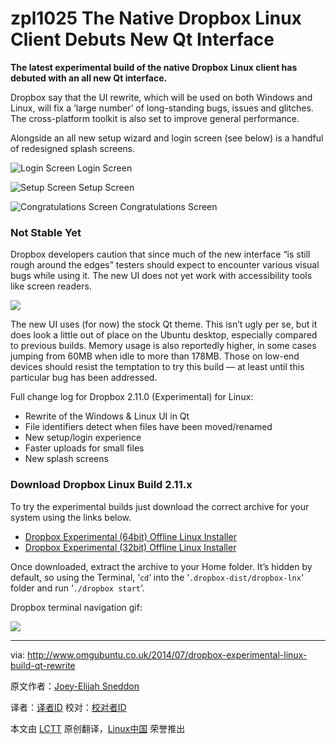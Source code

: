 zpl1025
The Native Dropbox Linux Client Debuts New Qt Interface
================================================================================
**The latest experimental build of the native Dropbox Linux client has debuted with an all new Qt interface.**

Dropbox say that the UI rewrite, which will be used on both Windows and Linux, will fix a ‘large number’ of long-standing bugs, issues and glitches. The cross-platform toolkit is also set to improve general performance.

Alongside an all new setup wizard and login screen (see below) is a handful of redesigned splash screens.

![Login Screen ](http://www.omgubuntu.co.uk/wp-content/uploads/2014/07/dropbox-qt-login.jpg)
Login Screen

![Setup Screen](http://www.omgubuntu.co.uk/wp-content/uploads/2014/07/dropbox-qt-set-up.jpg)
Setup Screen

![Congratulations Screen ](http://www.omgubuntu.co.uk/wp-content/uploads/2014/07/dropbox-qt-finished.jpg)
Congratulations Screen

### Not Stable Yet ###

Dropbox developers caution that since much of the new interface “is still rough around the edges” testers should expect to encounter various visual bugs while using it. The new UI does not yet work with accessibility tools like screen readers.

![](http://www.omgubuntu.co.uk/wp-content/uploads/2014/07/dropbox-linux-clients-old-and-new.jpg)

The new UI uses (for now) the stock Qt theme. This isn’t ugly per se, but it does look a little out of place on the Ubuntu desktop, especially compared to previous builds. Memory usage is also reportedly higher, in some cases jumping from 60MB when idle to more than 178MB. Those on low-end devices should resist the temptation to try this build — at least until this particular bug has been addressed.

Full change log for Dropbox 2.11.0 (Experimental) for Linux:

- Rewrite of the Windows & Linux UI in Qt
- File identifiers detect when files have been moved/renamed
- New setup/login experience
- Faster uploads for small files
- New splash screens

### Download Dropbox Linux Build 2.11.x ###

To try the experimental builds just download the correct archive for your system using the links below.

- [Dropbox Experimental (64bit) Offline Linux Installer][1]
- [Dropbox Experimental (32bit) Offline Linux Installer][2]

Once downloaded, extract the archive to your Home folder. It’s hidden by default, so using the Terminal, ‘`cd`‘ into the ‘`.dropbox-dist/dropbox-lnx`‘ folder and run ‘`./dropbox start`‘.

Dropbox terminal navigation gif:

![](http://i.imgur.com/5TeYXEm.gif)

--------------------------------------------------------------------------------

via: http://www.omgubuntu.co.uk/2014/07/dropbox-experimental-linux-build-qt-rewrite

原文作者：[Joey-Elijah Sneddon][a]

译者：[译者ID](https://github.com/译者ID) 校对：[校对者ID](https://github.com/校对者ID)

本文由 [LCTT](https://github.com/LCTT/TranslateProject) 原创翻译，[Linux中国](http://linux.cn/) 荣誉推出

[a]:https://plus.google.com/117485690627814051450/?rel=author
[1]:https://d1ilhw0800yew8.cloudfront.net/client/dropbox-lnx.x86_64-2.11.0.tar.gz
[2]:https://d1ilhw0800yew8.cloudfront.net/client/dropbox-lnx.x86-2.11.0.tar.gz
